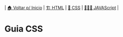 | [🏠 Voltar p/ Inicio](../) | [🏗️ HTML](./html) | [💈 CSS](./css) | [👨🏻‍💻 JAVAScript](./js) |

# Guia CSS